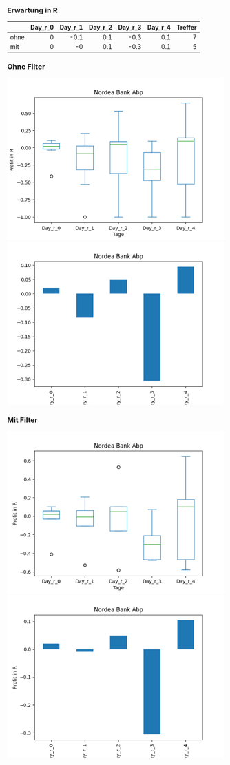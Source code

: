### Erwartung in R
|      |   Day_r_0 |   Day_r_1 |   Day_r_2 |   Day_r_3 |   Day_r_4 |   Treffer |
|:-----|----------:|----------:|----------:|----------:|----------:|----------:|
| ohne |         0 |      -0.1 |       0.1 |      -0.3 |       0.1 |         7 |
| mit  |         0 |      -0   |       0.1 |      -0.3 |       0.1 |         5 |

### Ohne Filter
![image info](./data/NRDBY_box_all.png)
![image info](./data/NRDBY_median_all.png)

### Mit Filter
![image info](./data/NRDBY_box_filtered.png)
![image info](./data/NRDBY_median_filtered.png)